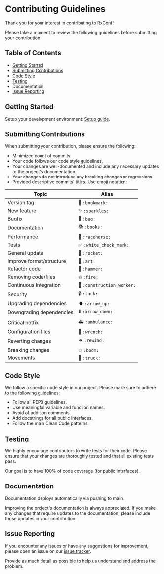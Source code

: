 # Contributing Guidelines

Thank you for your interest in contributing to RxConf!

Please take a moment to review the following guidelines before submitting your contribution.

## Table of Contents

- [Getting Started](#getting-started)
- [Submitting Contributions](#submitting-contributions)
- [Code Style](#code-style)
- [Testing](#testing)
- [Documentation](#documentation)
- [Issue Reporting](#issue-reporting)

## Getting Started

Setup your development environment: [Setup guide](setup.md).

## Submitting Contributions

When submitting your contribution, please ensure the following:

- Minimized count of commits.
- Your code follows our code style guidelines.
- Your changes are well-documented and include any necessary updates to the project's documentation.
- Your changes do not introduce any breaking changes or regressions.
- Provided descriptive commits' titles. Use emoji notation:

| Topic                      | Alias                                         |
|----------------------------|-----------------------------------------------|
| Version tag                | 🔖 `:bookmark:`                               |
| New feature                | ✨ `:sparkles:`                               |
| Bugfix                     | 🐛 `:bug:`                                    |
| Documentation              | 📚 `:books:`                                  |
| Performance                | 🏇 `:racehorse:`                              |
| Tests                      | ✅ `:white_check_mark:`                       |
| General update             | 🚀 `:rocket:`                                 |
| Improve format/structure   | 🎨 `:art:`                                    |
| Refactor code              | 🔨 `:hammer:`                                 |
| Removing code/files        | 🔥 `:fire:`                                   |
| Continuous Integration     | 👷 `:construction_worker:`                    |
| Security                   | 🔒 `:lock:`                                   |
| Upgrading dependencies     | ⬆️ `:arrow_up:`                               |
| Downgrading dependencies   | ⬇️ `:arrow_down:`                             |
| Critical hotfix            | 🚑 `:ambulance:`                              |
| Configuration files        | 🔧 `:wrench:`                                 |
| Reverting changes          | ⏪ `:rewind:`                                 |
| Breaking changes           | 💥 `:boom:`                                   |
| Movements                  | 🚚 `:truck:`                                  |

## Code Style

We follow a specific code style in our project. Please make sure to adhere to the following guidelines:

- Follow all PEP8 guidelines.
- Use meaningful variable and function names.
- Avoid of addition comments.
- Add docstrings for all public interfaces.
- Follow the main Clean Code patterns.

## Testing

We highly encourage contributors to write tests for their code.
Please ensure that your changes are thoroughly tested and that all existing tests pass.

Our goal is to have 100% of code coverage (for public interfaces).

## Documentation

Documentation deploys automatically via pushing to main.

Improving the project's documentation is always appreciated.
If you make any changes that require updates to the documentation, please include those updates in your contribution.

## Issue Reporting

If you encounter any issues or have any suggestions for improvement, please open an issue on our
[issue tracker](https://github.com/realkarych/rxconf/issues).

Provide as much detail as possible to help us understand and address the problem.
